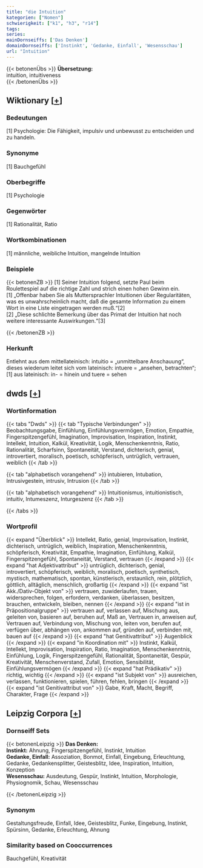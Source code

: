 ```yaml
---
title: "die Intuition"
kategorien: ["Nomen"]
schwierigkeit: ["k1", "h3", "r14"]
tags:
series:
mainDornseiffs: ['Das Denken']
domainDornseiffs: ['Instinkt', 'Gedanke, Einfall', 'Wesensschau']
url: "Intuition"
---
```


{{< betonenÜbs >}}
**Übersetzung:**  
intuition, intuitiveness  
{{< /betonenÜbs >}}

## Wiktionary [[+](https://de.wiktionary.org/wiki/Intuition)]

### Bedeutungen
[1] Psychologie: Die Fähigkeit, impulsiv und unbewusst zu entscheiden und zu handeln.  

### Synonyme
[1] Bauchgefühl  

### Oberbegriffe
[1] Psychologie  

### Gegenwörter
[1] Rationalität, Ratio  

### Wortkombinationen
[1] männliche, weibliche Intuition, mangelnde Intuition  

### Beispiele
{{< betonenZB >}}
[1] Seiner Intuition folgend, setzte Paul beim Roulettespiel auf die richtige Zahl und strich einen hohen Gewinn ein.  
[1] „Offenbar haben Sie als Muttersprachler Intuitionen über Regularitäten, was es unwahrscheinlich macht, daß die gesamte Information zu einem Wort in eine Liste eingetragen werden muß.“[2]  
[2] „Diese schlichte Bemerkung über das Primat der Intuition hat noch weitere interessante Auswirkungen.“[3]  

{{< /betonenZB >}}
### Herkunft
Entlehnt aus dem mittellateinisch: intuitio = „unmittelbare Anschauung“, dieses wiederum leitet sich vom lateinisch: intuere = „ansehen, betrachten“;[1] aus lateinisch: in- = hinein und tuere = sehen  



## dwds [[+](https://www.dwds.de/wb/Intuition)]

### Wortinformation
{{< tabs "Dwds" >}}
{{< tab "Typische Verbindungen" >}}
Beobachtungsgabe, Einfühlung, Einfühlungsvermögen, Emotion, Empathie, Fingerspitzengefühl, Imagination, Improvisation, Inspiration, Instinkt, Intellekt, Intuition, Kalkül, Kreativität, Logik, Menschenkenntnis, Ratio, Rationalität, Scharfsinn, Spontaneität, Verstand, dichterisch, genial, introvertiert, moralisch, poetisch, schöpferisch, untrüglich, vertrauen, weiblich
{{< /tab >}}

{{< tab "alphabetisch vorangehend" >}}
intubieren, Intubation, Intrusivgestein, intrusiv, Intrusion
{{< /tab >}}

{{< tab "alphabetisch vorangehend" >}}
Intuitionismus, intuitionistisch, intuitiv, Intumeszenz, Inturgeszenz
{{< /tab >}}

{{< /tabs >}}

### Wortprofil
{{< expand "Überblick" >}} Intellekt, Ratio, genial, Improvisation, Instinkt, dichterisch, untrüglich, weiblich, Inspiration, Menschenkenntnis, schöpferisch, Kreativität, Empathie, Imagination, Einfühlung, Kalkül, Fingerspitzengefühl, Spontaneität, Verstand, vertrauen {{< /expand >}}
{{< expand "hat Adjektivattribut" >}} untrüglich, dichterisch, genial, introvertiert, schöpferisch, weiblich, moralisch, poetisch, synthetisch, mystisch, mathematisch, spontan, künstlerisch, erstaunlich, rein, plötzlich, göttlich, alltäglich, menschlich, großartig {{< /expand >}}
{{< expand "ist Akk./Dativ-Objekt von" >}} vertrauen, zuwiderlaufen, trauen, widersprechen, folgen, erfordern, verdanken, überlassen, besitzen, brauchen, entwickeln, bleiben, nennen {{< /expand >}}
{{< expand "ist in Präpositionalgruppe" >}} vertrauen auf, verlassen auf, Mischung aus, geleiten von, basieren auf, beruhen auf, Maß an, Vertrauen in, anweisen auf, Vertrauen auf, Verbindung von, Mischung von, leiten von, berufen auf, verfügen über, abhängen von, ankommen auf, gründen auf, verbinden mit, bauen auf {{< /expand >}}
{{< expand "hat Genitivattribut" >}} Augenblick {{< /expand >}}
{{< expand "in Koordination mit" >}} Instinkt, Kalkül, Intellekt, Improvisation, Inspiration, Ratio, Imagination, Menschenkenntnis, Einfühlung, Logik, Fingerspitzengefühl, Rationalität, Spontaneität, Gespür, Kreativität, Menschenverstand, Zufall, Emotion, Sensibilität, Einfühlungsvermögen {{< /expand >}}
{{< expand "hat Prädikativ" >}} richtig, wichtig {{< /expand >}}
{{< expand "ist Subjekt von" >}} ausreichen, verlassen, funktionieren, spielen, führen, fehlen, bringen {{< /expand >}}
{{< expand "ist Genitivattribut von" >}} Gabe, Kraft, Macht, Begriff, Charakter, Frage {{< /expand >}}

## Leipzig Corpora [[+](https://corpora.uni-leipzig.de/en/res?word=Intuition&corpusId=deu_newscrawl-public_2018)]

### Dornseiff Sets
{{< betonenLeipzig >}}
**Das Denken:**  
**Instinkt:** Ahnung, Fingerspitzengefühl, Instinkt, Intuition  
**Gedanke, Einfall:** Assoziation, Bonmot, Einfall, Eingebung, Erleuchtung, Gedanke, Gedankensplitter, Geistesblitz, Idee, Inspiration, Intuition, Konzeption  
**Wesensschau:** Ausdeutung, Gespür, Instinkt, Intuition, Morphologie, Physiognomik, Schau, Wesensschau  

{{< /betonenLeipzig >}}

### Synonym
Gestaltungsfreude, Einfall, Idee, Geistesblitz, Funke, Eingebung, Instinkt, Spürsinn, Gedanke, Erleuchtung, Ahnung


### Similarity based on Cooccurrences
Bauchgefühl, Kreativität

